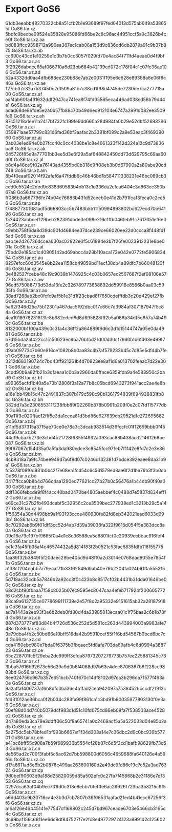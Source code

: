 # Export GoS6

61db3eeabb48270322cb8a51cfb2b1e93689f97fed04013d575ab649a538655f  GoS6.tar.xz
5bdfc9becbe09524e35828e95086fd66be2c8c96ac44951ccf5a9c3826b4ce0f  GoS6.tar.xz.aa
bd083ffcc9398712a990ea367ec1cab06a153d9c836dd6db2879a91c9b37b875  GoS6.tar.xz.ab
cc690c43cd1e10259e1d3b7b0cc3057f029fd70e4ac84f711fd4aeae0d4f9bf3  GoS6.tar.xz.ac
3f2926dabdce65af066710a6d23bb684b42139ed072c178f04c1c07fc36ae106  GoS6.tar.xz.ad
52a4332dd0aa4dfb688ee230b88e7ab2e0031f195e6e628e89368a6e06f8c46a  GoS6.tar.xz.ae
127cb37c32a7537450c2c1509a81b7c38cd1f98d4745de7230de7ca277718a00  GoS6.tar.xz.af
aaf4ab60fa431632ddf2047ca741ea8f74fd05565eca446ad038cd56b79d44a1  GoS6.tar.xz.ag
adad68de86fde5e2a0b57fb88c70b49d6ec912104e6747a2991d082ee3509fd9  GoS6.tar.xz.ah
87c51218a1ee11a2417bf732fc199fe9dd660a284984fa0b29e52dbf52693296  GoS6.tar.xz.ai
059871aae57799c831d6fad36bf3aafac2b3381bf099c2a9e53eac3f46939060  GoS6.tar.xz.aj
3ab03e1ed94e0b27fcc40c0cc4038be1c8e4661323f142d324a12c9d73836ba8  GoS6.tar.xz.ak
645726f85e9a77701bb3ee5d3e6f29a5af648842450dd73d629795c69aa60d0f  GoS6.tar.xz.al
b8d4a48ce9f02a76143ad4355bd0b318d9ff08eb3b0d67900a2a80abe90cd748  GoS6.tar.xz.am
8b4f0eaaf02014f92afef6a47fddb6c46b46bd1b584711338231e46bc089cb3c  GoS6.tar.xz.an
ced0c5524c2ded9c838d69583b4db13c1d336da2cfca6404c3d863cc350b67a8  GoS6.tar.xz.ao
ff086b3a667796fe74b04c76883b43fd52ceeb0e41d2b791fcaf3feca0c2cc56  GoS6.tar.xz.ap
f748877301681adf5d66803cc567483b5b11150994893802bc627ecd70b64196  GoS6.tar.xz.aq
1524423abbcef129beb282391dbde0e098e216c1ffb046feb91c7617051ef6e0  GoS6.tar.xz.ar
c9ebb758f6da8d39dc901d4684ee37dce239ce66020ee22d0ccca8f448fd15ad  GoS6.tar.xz.as
aab4e2d26736dccea630ac02822e0f5c61994e3b7f26fe0023912231e8be001a  GoS6.tar.xz.at
75bdd2e185ac1c40805142ad69abcc4a23b110aca173e042e0772fe590683454  GoS6.tar.xz.au
8297efcc60d3545e8b22ea1158cb49859bd11ecf38cb4a09dfc7b66048123f65  GoS6.tar.xz.av
3e482527fcebe48c19c9039b1476925c4c03b0657ec2567687f2ef08106e5777  GoS6.tar.xz.aw
96ed575088779d53da13fe2c326789773658692dd59916e8586b0aa03c5935fb  GoS6.tar.xz.ax
38ad7268ab2bc0fcfc9af5b1e31d1f23cbad8f7650cdefffdb3c20d429ef27fb  GoS6.tar.xz.ay
5a62f346d25e75b12301a467dac5f92dbc017c66c7d3984af307187947f5c84a  GoS6.tar.xz.az
4ca10189762316f3fc8b682eded6d8d895828f92b5a086b34df5d657a74b490c  GoS6.tar.xz.ba
8132000b1100a439c0c31a4c36ff2a864889f9d6c3d1c15144747a05e0da4981  GoS6.tar.xz.bb
b7d15bda2af422cc1c150623ec9ba76b1bd21d00d36cf7960b1b6f403e499f76  GoS6.tar.xz.bc
d9ab09773c7b60e916ce1082b8b0aa83c4b7af579233b45c7d85e5dfd4b7feb1  GoS6.tar.xz.bd
3212d683190724c7bd43ff921261b4d70923ee8af1d6a013702feaac7d22e301  GoS6.tar.xz.be
3cdd90b9a82fb21b3dfaeaa1c0b3a2960da6fface6359fda9a4e583950c2bad9  GoS6.tar.xz.bf
a99365acfd1b40a5e73b12806f3a12a77b8c05bcd6943273f941acc2ae4e8bb2  GoS6.tar.xz.bg
e16e1bb49b15d47c2491837c307b179c590c90b1361794939f694938831fb8bc  GoS6.tar.xz.bh
082dd7a3d230655311f238fbb89f02260b878b0991b209f0e2c07fd115777db3  GoS6.tar.xz.bi
30a11f3e020ffae12fff5e3da1ccea81d3bd86e627639cb29521dfe272695682  GoS6.tar.xz.bj
e11bf5d37315a37f5ae70ce0e78a3c3dcab983514d36fccfc01f12659bbb0f45  GoS6.tar.xz.bk
44c19cba7b273e3cbd4b21728f9855f4932a093cac68b438acd21461268be087  GoS6.tar.xz.bl
99f67067c154d35a0a5fa3da980edce3c8545fcc971eb7f1142e8fd7c2e3e36e  GoS6.tar.xz.bm
4cb9318a7a9fc74bee949d7a6f8d07c0246d132381d7bdce392eaee8da31b9a1  GoS6.tar.xz.bn
fc5378f08f6d931b0bc2f7e68ea1fcd54c6c561579ed8ae6f2d1ba76b3f3b0cb  GoS6.tar.xz.bo
0417ffcca0b8b4d766c4aa1290ed77621cc27b27b0c56476a1b44db90f40a030  GoS6.tar.xz.bp
ddf1366febcde9f8f4acc40bad0470be4805aebbef4c0488d7e5837d834eff12  GoS6.tar.xz.bq
e69ce31c27b2fb493dcabf5c32956c2ce3509bec277938ed1c3213b29c5a1427  GoS6.tar.xz.br
1f56354a30d4498bb9a1f93193ccce480930fe82fd8eb342021ead6033d993b1  GoS6.tar.xz.bs
8c70292ab6b9f01dff3cc52d4ab7d39a39038fa322f9615d054f5e363dcc8a0a  GoS6.tar.xz.bt
09d18e79c197bf9665f0a4d1e8c36588ea5c8801fcf0c20939eebbac916fef4a  GoS6.tar.xz.bu
ea1c3fa45fb35af4c46574432a5d814f83f2b0521c53fac6835fdfb116f55775  GoS6.tar.xz.bv
1aa89f32b3849f5f20daec29be405d9d48ff0a2d3014e0768dad9055e7854f1b  GoS6.tar.xz.bw
a133cf204dabb7a79eaaf71b33f62549d0ab40e76b2204fa024b61ffa555215e  GoS6.tar.xz.bx
5d718ac32cdb5a7846b2a92cc3f0c423b8c8517cf02b4431b31dda01646be00c  GoS6.tar.xz.by
68d2cbf90fbaaa7f58c8025b07ec9595ec8047caa4efeb717924f200605772f6  GoS6.tar.xz.bz
83ca9a613755ce0778699111739e2e57f8d2a95332e9151615ab32a28187918a  GoS6.tar.xz.ca
ad7a1443a2eb93f3e6b2deb0fd80d4da23985013ecaa01c1f75baa2c6b1b73fd  GoS6.tar.xz.cb
887d373777af83d84b4f726d536c252d5d581cc263d443994003a9983afe748c  GoS6.tar.xz.cc
3a79dba4fb2c50bd66e10bff516da42b95910cef55f1f6bd54567b0bcd6bc7c4  GoS6.tar.xz.cd
cda4150ebc980e7bda0f6375b3fbcaec5fd8afe703da89afb4c6d0994a388723  GoS6.tar.xz.ce
65c228701fc5f29eba2dc999ff3cfda87973207279773b757ee225881345c732  GoS6.tar.xz.cf
3bba57616b92673e56d29a9d0b8f4068d97b63e4dec8706367b6f228cc9883bd  GoS6.tar.xz.cg
8ee024756c967b357e651bcb740f670c14df8102d97ca3b296da71577f463a0e  GoS6.tar.xz.ch
9a2affa1406737af6b8dfc0ba36c4a1fad2cea942097a75384526cccdf21913c  GoS6.tar.xz.ci
fdd31012ae36bca0f2b034c283fa99f861ca1c3bd91b90035977803130f0e3a6  GoS6.tar.xz.cj
50ef88d04d740b5079d4f983c1d51c10fd075cd86eb09fa7f538503ace4528e2  GoS6.tar.xz.ck
347a80eda3ca78e3ddff06c50f8a65741a0c2469acf5a5a522033d04e85b2ad5  GoS6.tar.xz.cl
5a275dc5eb78bfed1bf993b6667ef1f34d308a14e7c36dbc2d9c0bc939b57701  GoS6.tar.xz.cm
a41bc6bff55c908a7b59f689930b5554cf28b87c6d5f2cd1bafb98629fb73d53  GoS6.tar.xz.cn
de565ad2c700f3fabf5c5ac62d7bb598800d6056c4659688fa640126e4a59f6d  GoS6.tar.xz.co
d17a6611ad8e6b2b0876c499aa263800160d2a49dc9fd86c19c7c52a3ad76324  GoS6.tar.xz.cp
9d0bef90603d9a188d25820059d85a502efc0c27fa7f45668b2e31186e7df353  GoS6.tar.xz.cq
0297dca63af04b9ec731fd0c318e8ebb70fefffe6ac26926f729ba3b8215c9f5  GoS6.tar.xz.cr
a6dd403c9b30716ca4e3b3d7cb7807b36f06531aafad21ed4b41ecc67256f3f6  GoS6.tar.xz.cs
a16a126e46445141e77547cf169802c245d7bd967ceade6703e5466cb3165c4c  GoS6.tar.xz.ct
dc99baf156c6611ee6dc8df847527f7e2fc8e497729724123a9991d2c125602b  GoS6.tar.xz.cu
